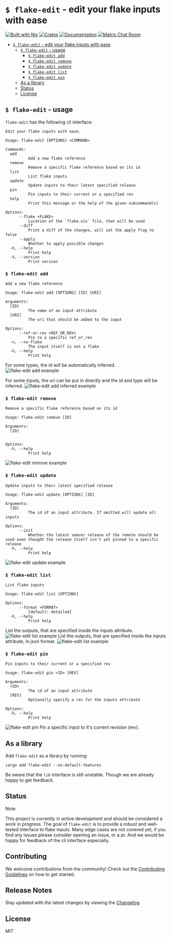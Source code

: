 # `$ flake-edit` - edit your flake inputs with ease

[![Built with Nix](https://img.shields.io/static/v1?label=built%20with&message=nix&color=5277C3&logo=nixos&style=flat-square&logoColor=ffffff)](https://builtwithnix.org)
[![Crates](https://img.shields.io/crates/v/flake-edit?style=flat-square)](https://crates.io/crates/flake-edit)
[![Documentation](https://img.shields.io/badge/flake_edit-documentation-fc0060?style=flat-square)](https://docs.rs/flake-edit)
[![Matrix Chat Room](https://img.shields.io/badge/chat-on%20matrix-1d7e64?logo=matrix&style=flat-square)](https://matrix.to/#/#flake-edit:matrix.org)

<!--toc:start-->
- [`$ flake-edit` - edit your flake inputs with ease](#flake-edit-edit-your-flake-inputs-with-ease)
  - [`$ flake-edit` - usage](#-flake-edit---usage)
    - [`$ flake-edit add`](#-flake-edit-add)
    - [`$ flake-edit remove`](#-flake-edit-remove)
    - [`$ flake-edit update`](#-flake-edit-update)
    - [`$ flake-edit list`](#-flake-edit-list)
    - [`$ flake-edit pin`](#-flake-edit-pin)
  - [As a library](#as-a-library)
  - [Status](#status)
  - [License](#license)
<!--toc:end-->

## `$ flake-edit` - usage

`flake-edit` has the following cli interface:

<!-- `$ flake-edit help` -->

```
Edit your flake inputs with ease.

Usage: flake-edit [OPTIONS] <COMMAND>

Commands:
  add
          Add a new flake reference
  remove
          Remove a specific flake reference based on its id
  list
          List flake inputs
  update
          Update inputs to their latest specified release
  pin
          Pin inputs to their current or a specified rev
  help
          Print this message or the help of the given subcommand(s)

Options:
      --flake <FLAKE>
          Location of the `flake.nix` file, that will be used
      --diff
          Print a diff of the changes, will set the apply flag to false
      --apply
          Whether to apply possible changes
  -h, --help
          Print help
  -V, --version
          Print version
```

### `$ flake-edit add`
<!-- `$ flake-edit help add` -->

```
Add a new flake reference

Usage: flake-edit add [OPTIONS] [ID] [URI]

Arguments:
  [ID]
          The name of an input attribute
  [URI]
          The uri that should be added to the input

Options:
      --ref-or-rev <REF_OR_REV>
          Pin to a specific ref_or_rev
  -n, --no-flake
          The input itself is not a flake
  -h, --help
          Print help
```
For some types, the id will be automatically inferred.
![flake-edit add example](https://vhs.charm.sh/vhs-iJiVTOvSd8V9WEl79Ie68.gif)

For some inputs, the uri can be put in directly and the id and type will be inferred.
![flake-edit add inferred example](https://vhs.charm.sh/vhs-3RsaCQO9CAznelPup2kDgV.gif
)

### `$ flake-edit remove`
<!-- `$ flake-edit help remove` -->

```
Remove a specific flake reference based on its id

Usage: flake-edit remove [ID]

Arguments:
  [ID]
          

Options:
  -h, --help
          Print help
```
![flake-edit remove example](https://vhs.charm.sh/vhs-1Uo70AaoEMuYh2UR1JVARD.gif)

### `$ flake-edit update`
<!-- `$ flake-edit help update` -->

```
Update inputs to their latest specified release

Usage: flake-edit update [OPTIONS] [ID]

Arguments:
  [ID]
          The id of an input attribute. If omitted will update all inputs

Options:
      --init
          Whether the latest semver release of the remote should be used even thought the release itself isn't yet pinned to a specific release
  -h, --help
          Print help
```

![flake-edit update example](https://vhs.charm.sh/vhs-289dZ9Y9cAYRkdSWtd4hT6.gif)

### `$ flake-edit list`
<!-- `$ flake-edit help list` -->

```
List flake inputs

Usage: flake-edit list [OPTIONS]

Options:
      --format <FORMAT>
          [default: detailed]
  -h, --help
          Print help
```
List the outputs, that are specified inside the inputs attribute.
![flake-edit list example](https://vhs.charm.sh/vhs-2ZSgdhkzBe3eoxuYtM1JL6.gif)
List the outputs, that are specified inside the inputs attribute, in json format.
![flake-edit list example](https://vhs.charm.sh/vhs-35E6eiL63lFTSC70rQyE1Y.gif)

### `$ flake-edit pin`
<!-- `$ flake-edit help pin` -->

```
Pin inputs to their current or a specified rev

Usage: flake-edit pin <ID> [REV]

Arguments:
  <ID>
          The id of an input attribute
  [REV]
          Optionally specify a rev for the inputs attribute

Options:
  -h, --help
          Print help
```
![flake-edit pin](https://vhs.charm.sh/vhs-629lX7LqP4MS1aHffb4Ufh.gif)
Pin a specific input to it's current revision (rev).


## As a library

Add `flake-edit` as a library by running:

```
cargo add flake-edit --no-default-features
```

Be aware that the `lib` interface is still unstable.
Though we are already happy to get feedback.


## Status
> [!NOTE]
> This project is currently in active development and should be considered a work in progress.
> The goal of `flake-edit` is to provide a robust and well-tested interface to flake inputs.
> Many edge cases are not covered yet, if you find any issues please consider opening an issue, or a pr.
> And we would be happy for feedback of the cli interface especially.

## Contributing
We welcome contributions from the community!
Check out the [Contributing Guidelines](./doc/CONTRIBUTING.md) on how to get started.

## Release Notes
Stay updated with the latest changes by viewing the [Changelog](./CHANGELOG.md).

## License
MIT
